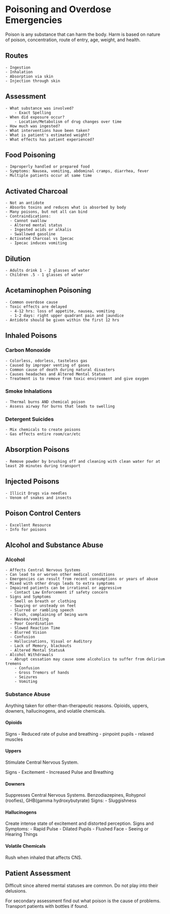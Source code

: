# Poisoning and Overdose Emergencies
Poison is any substance that can harm the body.
Harm is based on nature of poison, concentration, route of entry, age, weight, and health.

## Routes
    - Ingestion
    - Inhalation
    - Absorption via skin
    - Injection through skin

## Assessment
    - What substance was involved?
        - Exact Spelling
    - When did exposure occur?
        - Location/Metabolism of drug changes over time
    - How much was ingested?
    - What interventions have been taken?
    - What is patient's estimated weight?
    - What effects has patient experienced?

## Food Poisoning
    - Improperly handled or prepared food
    - Symptoms: Nausea, vomiting, abdominal cramps, diarrhea, fever
    - Multiple patients occur at same time

## Activated Charcoal
    - Not an antidote
    - Absorbs toxins and reduces what is absorbed by body
    - Many poisons, but not all can bind
    - Contraindications:
      - Cannot swallow
      - Altered mental status
      - Ingested acids or alkalis
      - Swallowed gasoline
    - Activated Charcoal vs Ipecac
      - Ipecac induces vomiting

## Dilution
    - Adults drink 1 - 2 glasses of water
    - Children .5 - 1 glasses of water

## Acetaminophen Poisoning
    - Common overdose cause
    - Toxic effects are delayed
      - 4-12 hrs: loss of appetite, nausea, vomiting
      - 1-2 days: right upper quadrant pain and jaundice
    - Antidote should be given within the first 12 hrs
  
## Inhaled Poisons
### Carbon Monoxide
    - Colorless, odorless, tasteless gas
    - Caused by improper venting of gases
    - Common cause of death during natural disasters
    - Causes headaches and Altered Mental Status
    - Treatment is to remove from toxic environment and give oxygen

### Smoke Inhalations
    - Thermal burns AND chemical poison
    - Assess airway for burns that leads to swelling

### Detergent Suicides
    - Mix chemicals to create poisons
    - Gas effects entire room/car/etc

## Absorption Poisons
    - Remove powder by brushing off and cleaning with clean water for at least 20 minutes during transport

## Injected Poisons
    - Illicit Drugs via needles
    - Venom of snakes and insects

## Poison Control Centers
    - Excellent Resource
    - Info for poisons

## Alcohol and Substance Abuse
### Alcohol
    - Affects Central Nervous Systems
    - Can lead to or worsen other medical conditions
    - Emergencies can result from recent consumptions or years of abuse
    - Mixed with other drugs leads to extra symptoms
    - Impaired patients can be irrational or aggressive
      - Contact Law Enforcement if safety concern
    - Signs and Symptoms
      - Smell on breath or clothing
      - Swaying or unsteady on feet
      - Slurred or rambling speech
      - Flush, complaining of being warm
      - Nausea/vomiting
      - Poor Coordination
      - Slowed Reaction Time
      - Blurred Vision
      - Confusion
      - Hallucinations, Visual or Auditory
      - Lack of Memory, blackouts
      - Altered Mental StatusA
    - Alcohol Withdrawals
      - Abrupt cessation may cause some alcoholics to suffer from delirium tremens
        - Confusion
        - Gross Tremors of hands
        - Seizures
        - Vomiting

### Substance Abuse
Anything taken for other-than-therapeutic reasons.
Opioids, uppers, downers, hallucinogens, and volatile chemicals.
#### Opioids
Signs
    - Reduced rate of pulse and breathing
    - pinpoint pupils
    - relaxed muscles

#### Uppers
Stimulate Central Nervous System.

Signs
    - Excitement
    - Increased Pulse and Breathing

#### Downers
Suppresses Central Nervous Systems.
Benzodiazepines, Rohypnol (roofies), GHB(gamma hydroxybutyrate)
Signs:
    - Sluggishness

#### Hallucinogens
Create intense state of excitement and distorted perception.
Signs and Symptoms:
    - Rapid Pulse
    - Dilated Pupils
    - Flushed Face
    - Seeing or Hearing Things

#### Volatile Chemicals
Rush when inhaled that affects CNS.


## Patient Assessment
Difficult since altered mental statuses are common.
Do not play into their delusions.

For secondary assessment find out what poison is the cause of problems.
Transport patients with bottles if found.